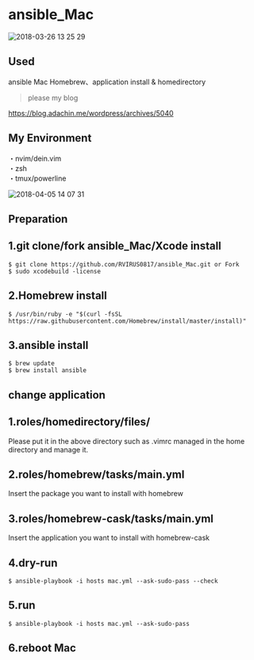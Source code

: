 # ansible_Mac

![2018-03-26 13 25 29](https://user-images.githubusercontent.com/5633085/37886882-2bb49378-30f9-11e8-8e90-b305484ed28d.png)

##  Used
ansible Mac
Homebrew、application install & homedirectory
> please my blog

https://blog.adachin.me/wordpress/archives/5040

## My Environment

・nvim/dein.vim  
・zsh  
・tmux/powerline  

![2018-04-05 14 07 31](https://user-images.githubusercontent.com/5633085/38348082-be506e76-38da-11e8-8ca3-32648a45b7ee.png)

## Preparation

## 1.git clone/fork ansible_Mac/Xcode install
````
$ git clone https://github.com/RVIRUS0817/ansible_Mac.git or Fork
$ sudo xcodebuild -license
````

## 2.Homebrew install
````
$ /usr/bin/ruby -e "$(curl -fsSL https://raw.githubusercontent.com/Homebrew/install/master/install)"
````

## 3.ansible install
````
$ brew update
$ brew install ansible
````

## change application

## 1.roles/homedirectory/files/
Please put it in the above directory such as .vimrc managed in the home directory and manage it.

## 2.roles/homebrew/tasks/main.yml
Insert the package you want to install with homebrew

## 3.roles/homebrew-cask/tasks/main.yml
Insert the application you want to install with homebrew-cask

## 4.dry-run
````
$ ansible-playbook -i hosts mac.yml --ask-sudo-pass --check
````

## 5.run
````
$ ansible-playbook -i hosts mac.yml --ask-sudo-pass
````
## 6.reboot Mac

